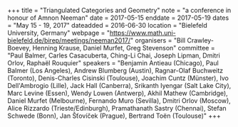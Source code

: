 +++
title = "Triangulated Categories and Geometry"
note = "a conference in honour of Amnon Neeman"
date = 2017-05-15
enddate = 2017-05-19
dates = "May 15 - 19, 2017"
dateadded = 2016-06-30
location = "Bielefeld University, Germany"
webpage = "https://www.math.uni-bielefeld.de/birep/meetings/neeman2017/"
organisers = "Bill Crawley-Boevey, Henning Krause, Daniel Murfet, Greg Stevenson"
committee = "Paul Balmer, Carles Casacuberta, Ching-Li Chai, Joseph Lipman, Dmitri Orlov, Raphaël Rouquier"
speakers = "Benjamin Antieau (Chicago), Paul Balmer (Los Angeles), Andrew Blumberg (Austin), Ragnar-Olaf Buchweitz (Toronto), Denis-Charles Cisinski (Toulouse), Joachim Cuntz (Münster), Ivo Dell'Ambrogio (Lille), Jack Hall (Canberra), Srikanth Iyengar (Salt Lake City), Marc Levine (Essen), Wendy Lowen (Antwerp), Akhil Mathew (Cambridge), Daniel Murfet (Melbourne), Fernando Muro (Sevilla), Dmitri Orlov (Moscow), Alice Rizzardo (Trieste/Edinburgh), Pramathanath Sastry (Chennai), Stefan Schwede (Bonn), Jan Š&#357;oví&#269;ek (Prague), Bertrand Toën (Toulouse)"
+++

